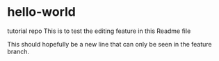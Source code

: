 # hello-world
tutorial repo
This is to test the editing feature in this Readme file

This should hopefully be a new line that can only be seen in the feature branch.
